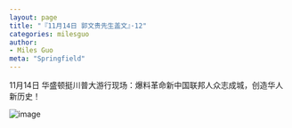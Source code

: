 ```yaml
---
layout: page
title: "『11月14日 郭文贵先生盖文』·12"
categories: milesguo
author:
- Miles Guo
meta: "Springfield"
---
```


11月14日 华盛顿挺川普大游行现场：爆料革命新中国联邦人众志成城，创造华人新历史！

![image](../../../../image/milesguo/2020_11_14_Miles_Guo_Getter_12_1.png)

